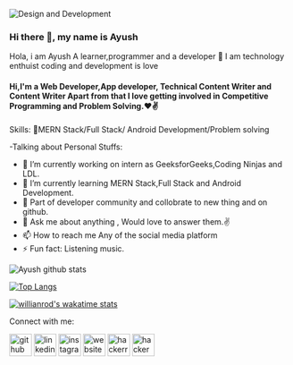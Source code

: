 ![Design and Development](https://github.com/Ayush7614/Ayush7614/blob/main/Red%20and%20White%20Quotes%20Instagram%20Post.png)


### Hi there 👋, my name is Ayush
Hola, i am Ayush A learner,programmer and a developer 👋
I am technology enthuist coding and development is love


#### Hi,I'm a Web Developer,App developer, Technical Content Writer and Content Writer Apart from that I love getting involved in Competitive Programming and Problem Solving.❤✌
Skills: 🌱MERN Stack/Full Stack/ Android Development/Problem solving


-Talking about Personal Stuffs:
- 🔭 I’m currently working on intern as GeeksforGeeks,Coding Ninjas and LDL.
- 🌱 I’m currently learning MERN Stack,Full Stack and Android Development.
- 👯 Part of developer community and collobrate to new thing and on github.
- 💬  Ask me about anything , Would love to answer them.✌
- 📫 How to reach me Any of the social media platform
- ⚡ Fun fact: Listening music.

![Ayush github stats](https://github-readme-stats.vercel.app/api?username=Ayush7614&show_icons=true&theme=radical)


[![Top Langs](https://github-readme-stats.vercel.app/api/top-langs/?username=Ayush7614)](https://github.com/Ayush7614/github-readme-stats)

[![willianrod's wakatime stats](https://github-readme-stats.vercel.app/api/wakatime?username=willianrod)](https://github.com/Ayush7614/github-readme-stats)










Connect with me:


[<img src='https://cdn.jsdelivr.net/npm/simple-icons@3.0.1/icons/github.svg' alt='github' height='40'>](https://github.com/Ayush7614)         [<img src='https://cdn.jsdelivr.net/npm/simple-icons@3.0.1/icons/linkedin.svg' alt='linkedin' height='40'>](https://www.linkedin.com/in/ayush-kumar-984443191/)        [<img src='https://cdn.jsdelivr.net/npm/simple-icons@3.0.1/icons/instagram.svg' alt='instagram' height='40'>](https://www.instagram.com/ayush_msdian/)     [<img src='https://cdn.jsdelivr.net/npm/simple-icons@3.0.1/icons/icloud.svg' alt='website' height='40'>](https://ayush7614.github.io/aboutayush.github.io/)    [<img src='https://cdn.jsdelivr.net/npm/simple-icons@3.0.1/icons/hackerrank.svg' alt='hackerrank' height='40'>](https://hackerrank.com/ayushknj3)  [<img src='https://cdn.jsdelivr.net/npm/simple-icons@3.0.1/icons/hackerearth.svg' alt='hackerearth' height='40'>](https://hackerearth.com/ayushknj3)        



